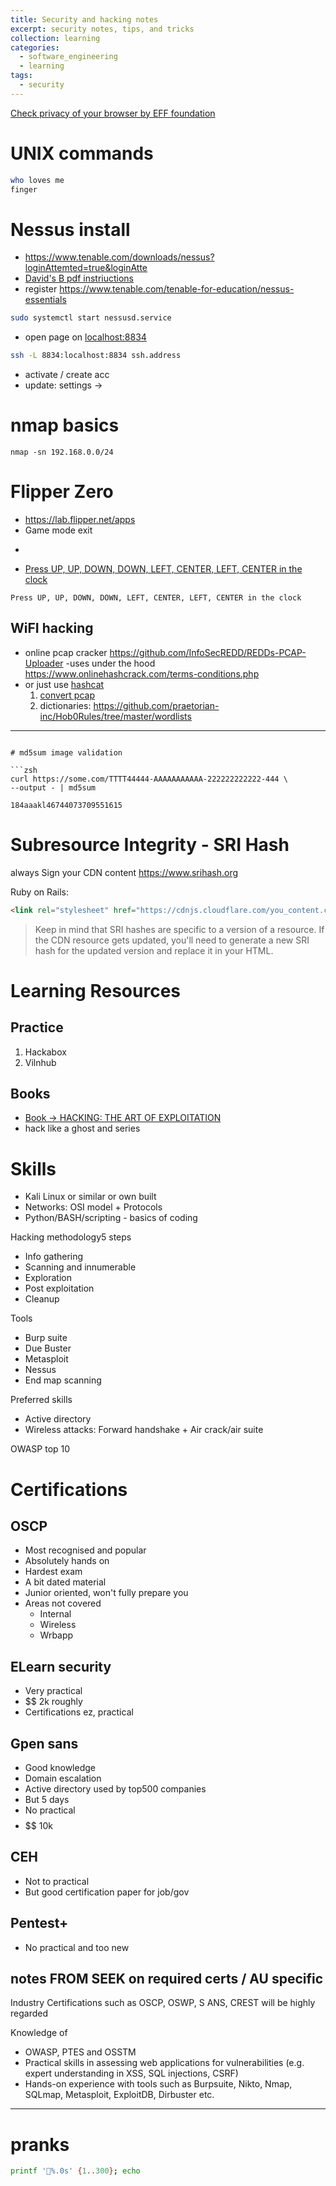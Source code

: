 ```yaml
---
title: Security and hacking notes
excerpt: security notes, tips, and tricks
collection: learning
categories:
  - software_engineering
  - learning
tags:
  - security
---
```

[Check privacy of your browser by EFF foundation](https://coveryourtracks.eff.org/)

# UNIX commands

```sh
who loves me
finger
```

# Nessus install

- <https://www.tenable.com/downloads/nessus?loginAttemted=true&loginAtte>
- [David's B pdf instriuctions](https://www.dropbox.com/scl/fi/1juwf4rh7hjcmofjmc31s/New-way-to-install-Nessus-on-Kali.pdf?e=1&noscript=1&rlkey=nk409qq19sk22vhy71gj5814o&st=2nb2rzvg&dl=0)
- register <https://www.tenable.com/tenable-for-education/nessus-essentials>

```sh
sudo systemctl start nessusd.service
```

- open page on [localhost:8834](localhost:8834)

```sh
ssh -L 8834:localhost:8834 ssh.address
```

- activate / create acc
- update: settings ->

# nmap basics

```
nmap -sn 192.168.0.0/24
```

# Flipper Zero

- https://lab.flipper.net/apps
- Game mode exit
- ```
- [Press UP, UP, DOWN, DOWN, LEFT, CENTER, LEFT, CENTER in the clock](https://preview.redd.it/i8ld7flfs7b91.png?width=512&format=png&auto=webp&s=a3e0ccfbcec6c3cfd700c943cca0aa4e658a8e3d)
```
Press UP, UP, DOWN, DOWN, LEFT, CENTER, LEFT, CENTER in the clock
```
## WiFI hacking
- online pcap cracker https://github.com/InfoSecREDD/REDDs-PCAP-Uploader
	-uses under the hood https://www.onlinehashcrack.com/terms-conditions.php
- or just use [hashcat](https://hashcat.net/hashcat/)
	1. [convert pcap](https://hashcat.net/cap2hashcat/)
	2. dictionaries: https://github.com/praetorian-inc/Hob0Rules/tree/master/wordlists
---

```

# md5sum image validation

```zsh
curl https://some.com/TTTT44444-AAAAAAAAAAA-222222222222-444 \
--output - | md5sum 

184aaakl46744073709551615
```

# Subresource Integrity - SRI Hash

always Sign your CDN content
<https://www.srihash.org>

Ruby on Rails:

```html
<link rel="stylesheet" href="https://cdnjs.cloudflare.com/you_content.cdn" integrity="your-sri-hash-here" crossorigin="anonymous">
```

> Keep in mind that SRI hashes are specific to a version of a resource. If the CDN resource gets updated, you'll need to generate a new SRI hash for the updated version and replace it in your HTML.

# Learning Resources

## Practice

1. Hackabox
1. Vilnhub

## Books

- [Book -> HACKING: THE ART OF EXPLOITATION](https://repo.zenk-security.com/Magazine%20E-book/Hacking-%20The%20Art%20of%20Exploitation%20(2nd%20ed.%202008)%20-%20Erickson.pdf)
- hack like a ghost and series

# Skills

- Kali Linux or similar or own built
- Networks: OSI model + Protocols
- Python/BASH/scripting - basics of coding

Hacking methodology5 steps

  -   Info gathering
  -   Scanning and innumerable
  -   Exploration
  -   Post exploitation
  -   Cleanup

Tools

- Burp suite
- Due Buster
- Metasploit
- Nessus
- End map scanning

Preferred skills

- Active directory
- Wireless attacks: Forward handshake + Air crack/air suite

OWASP top 10

# Certifications

## OSCP

- Most recognised and popular
- Absolutely hands on
- Hardest exam
- A bit dated material
- Junior oriented, won't fully prepare you
- Areas not covered
 	- Internal
 	- Wireless
 	- Wrbapp

## ELearn security

- Very practical
- $$ 2k roughly
- Certifications ez, practical

## Gpen sans

- Good knowledge
- Domain escalation
- Active directory used by top500 companies
- But 5 days
- No practical
- $$$$$$ 10k

## CEH

- Not to practical
- But good certification paper for job/gov

## Pentest+

- No practical and too new

## notes FROM SEEK on required certs / AU specific

Industry Certifications such as OSCP, OSWP, S ANS, CREST will be highly regarded

Knowledge of

- OWASP, PTES and OSSTM
- Practical skills in assessing web applications for vulnerabilities (e.g. expert understanding in XSS, SQL injections, CSRF)
- Hands-on experience with tools such as Burpsuite, Nikto, Nmap, SQLmap, Metasploit, ExploitDB, Dirbuster etc.

---

# pranks

```sh
printf '🍅%.0s' {1..300}; echo
```
